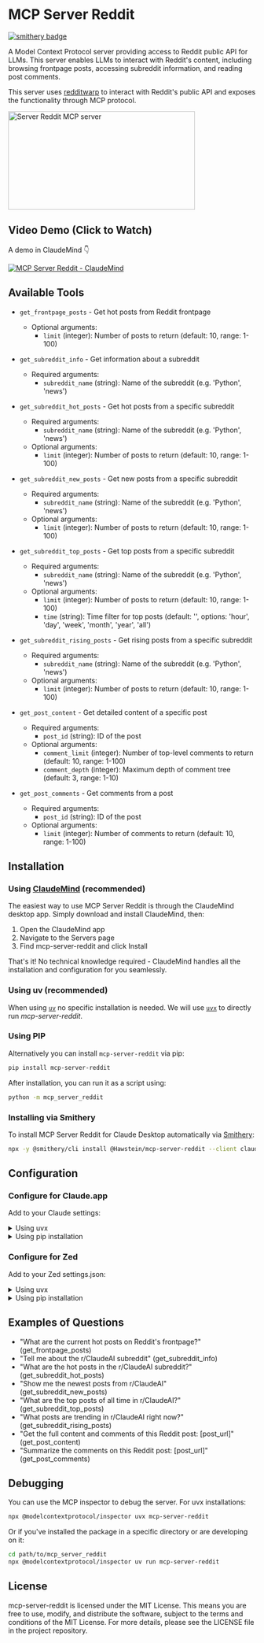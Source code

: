 # MCP Server Reddit
[![smithery badge](https://smithery.ai/badge/@Hawstein/mcp-server-reddit)](https://smithery.ai/server/@Hawstein/mcp-server-reddit)

A Model Context Protocol server providing access to Reddit public API for LLMs. This server enables LLMs to interact with Reddit's content, including browsing frontpage posts, accessing subreddit information, and reading post comments.

This server uses [redditwarp](https://github.com/Pyprohly/redditwarp) to interact with Reddit's public API and exposes the functionality through MCP protocol.

<a href="https://glama.ai/mcp/servers/4032xr14pu"><img width="380" height="200" src="https://glama.ai/mcp/servers/4032xr14pu/badge" alt="Server Reddit MCP server" /></a>

## Video Demo (Click to Watch)

A demo in ClaudeMind 👇

[![MCP Server Reddit - ClaudeMind](https://img.youtube.com/vi/1Gdx1jWFbCM/maxresdefault.jpg)](https://youtu.be/1Gdx1jWFbCM)


## Available Tools

- `get_frontpage_posts` - Get hot posts from Reddit frontpage
  - Optional arguments:
    - `limit` (integer): Number of posts to return (default: 10, range: 1-100)

- `get_subreddit_info` - Get information about a subreddit
  - Required arguments:
    - `subreddit_name` (string): Name of the subreddit (e.g. 'Python', 'news')

- `get_subreddit_hot_posts` - Get hot posts from a specific subreddit
  - Required arguments:
    - `subreddit_name` (string): Name of the subreddit (e.g. 'Python', 'news')
  - Optional arguments:
    - `limit` (integer): Number of posts to return (default: 10, range: 1-100)

- `get_subreddit_new_posts` - Get new posts from a specific subreddit
  - Required arguments:
    - `subreddit_name` (string): Name of the subreddit (e.g. 'Python', 'news')
  - Optional arguments:
    - `limit` (integer): Number of posts to return (default: 10, range: 1-100)

- `get_subreddit_top_posts` - Get top posts from a specific subreddit
  - Required arguments:
    - `subreddit_name` (string): Name of the subreddit (e.g. 'Python', 'news')
  - Optional arguments:
    - `limit` (integer): Number of posts to return (default: 10, range: 1-100)
    - `time` (string): Time filter for top posts (default: '', options: 'hour', 'day', 'week', 'month', 'year', 'all')

- `get_subreddit_rising_posts` - Get rising posts from a specific subreddit
  - Required arguments:
    - `subreddit_name` (string): Name of the subreddit (e.g. 'Python', 'news')
  - Optional arguments:
    - `limit` (integer): Number of posts to return (default: 10, range: 1-100)

- `get_post_content` - Get detailed content of a specific post
  - Required arguments:
    - `post_id` (string): ID of the post
  - Optional arguments:
    - `comment_limit` (integer): Number of top-level comments to return (default: 10, range: 1-100)
    - `comment_depth` (integer): Maximum depth of comment tree (default: 3, range: 1-10)

- `get_post_comments` - Get comments from a post
  - Required arguments:
    - `post_id` (string): ID of the post
  - Optional arguments:
    - `limit` (integer): Number of comments to return (default: 10, range: 1-100)


## Installation

### Using [ClaudeMind](https://claudemind.com/) (recommended)

The easiest way to use MCP Server Reddit is through the ClaudeMind desktop app. Simply download and install ClaudeMind, then:

1. Open the ClaudeMind app
2. Navigate to the Servers page
3. Find mcp-server-reddit and click Install

That's it! No technical knowledge required - ClaudeMind handles all the installation and configuration for you seamlessly.

### Using uv (recommended)

When using [`uv`](https://docs.astral.sh/uv/) no specific installation is needed. We will
use [`uvx`](https://docs.astral.sh/uv/guides/tools/) to directly run *mcp-server-reddit*.

### Using PIP

Alternatively you can install `mcp-server-reddit` via pip:

```bash
pip install mcp-server-reddit
```

After installation, you can run it as a script using:

```bash
python -m mcp_server_reddit
```

### Installing via Smithery

To install MCP Server Reddit for Claude Desktop automatically via [Smithery](https://smithery.ai/server/@Hawstein/mcp-server-reddit):

```bash
npx -y @smithery/cli install @Hawstein/mcp-server-reddit --client claude
```

## Configuration

### Configure for Claude.app

Add to your Claude settings:

<details>
<summary>Using uvx</summary>

```json
"mcpServers": {
  "reddit": {
    "command": "uvx",
    "args": ["mcp-server-reddit"]
  }
}
```
</details>

<details>
<summary>Using pip installation</summary>

```json
"mcpServers": {
  "reddit": {
    "command": "python",
    "args": ["-m", "mcp_server_reddit"]
  }
}
```
</details>

### Configure for Zed

Add to your Zed settings.json:

<details>
<summary>Using uvx</summary>

```json
"context_servers": [
  "mcp-server-reddit": {
    "command": "uvx",
    "args": ["mcp-server-reddit"]
  }
],
```
</details>

<details>
<summary>Using pip installation</summary>

```json
"context_servers": {
  "mcp-server-reddit": {
    "command": "python",
    "args": ["-m", "mcp_server_reddit"]
  }
},
```
</details>

## Examples of Questions

- "What are the current hot posts on Reddit's frontpage?" (get_frontpage_posts)
- "Tell me about the r/ClaudeAI subreddit" (get_subreddit_info)
- "What are the hot posts in the r/ClaudeAI subreddit?" (get_subreddit_hot_posts)
- "Show me the newest posts from r/ClaudeAI" (get_subreddit_new_posts)
- "What are the top posts of all time in r/ClaudeAI?" (get_subreddit_top_posts)
- "What posts are trending in r/ClaudeAI right now?" (get_subreddit_rising_posts)
- "Get the full content and comments of this Reddit post: [post_url]" (get_post_content)
- "Summarize the comments on this Reddit post: [post_url]" (get_post_comments)

## Debugging

You can use the MCP inspector to debug the server. For uvx installations:

```bash
npx @modelcontextprotocol/inspector uvx mcp-server-reddit
```

Or if you've installed the package in a specific directory or are developing on it:

```bash
cd path/to/mcp_server_reddit
npx @modelcontextprotocol/inspector uv run mcp-server-reddit
```

## License

mcp-server-reddit is licensed under the MIT License. This means you are free to use, modify, and distribute the software, subject to the terms and conditions of the MIT License. For more details, please see the LICENSE file in the project repository.
